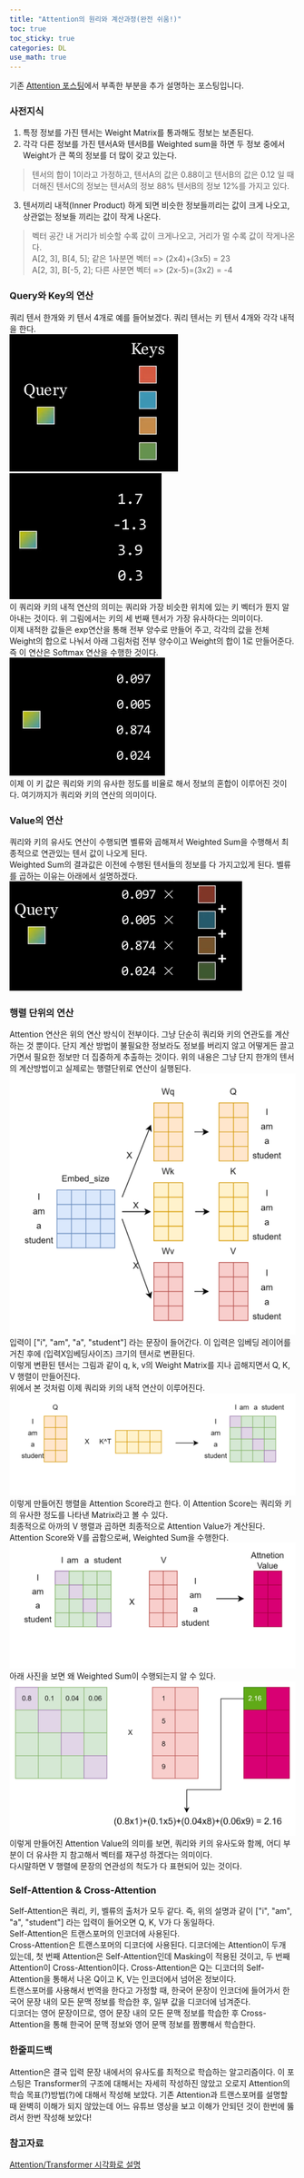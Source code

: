 ```yaml
---
title: "Attention의 원리와 계산과정(완전 쉬움!)"
toc: true
toc_sticky: true
categories: DL
use_math: true
---
```


기존 [Attention 포스팅](https://dongju923.github.io/dl/attention/)에서 부족한 부분을 추가 설명하는 포스팅입니다.

### 사전지식
1. 특정 정보를 가진 텐서는 Weight Matrix를 통과해도 정보는 보존된다.
2. 각각 다른 정보를 가진 텐서A와 텐서B를 Weighted sum을 하면 두 정보 중에서 Weight가 큰 쪽의 정보를 더 많이 갖고 있는다.
> 텐서의 합이 1이라고 가정하고, 텐서A의 값은 0.88이고 텐서B의 값은 0.12 일 때 더해진 텐서C의 정보는 텐서A의 정보 88% 텐서B의 정보 12%를 가지고 있다.
3. 텐서끼리 내적(Inner Product) 하게 되면 비슷한 정보들끼리는 값이 크게 나오고, 상관없는 정보들 끼리는 값이 작게 나온다.
> 벡터 공간 내 거리가 비슷할 수록 값이 크게나오고, 거리가 멀 수록 값이 작게나온다.  
> A[2, 3], B[4, 5]; 같은 1사분면 벡터 => (2x4)+(3x5) = 23  
> A[2, 3], B[-5, 2]; 다른 사분면 벡터 => (2x-5)=(3x2) = -4  


### Query와 Key의 연산
쿼리 텐서 한개와 키 텐서 4개로 예를 들어보겠다. 쿼리 텐서는 키 텐서 4개와 각각 내적을 한다.  
![img_1.png](/assets/images/attention/img_1.png) ![im1.png](/assets/images/attention/img.png)  
이 쿼리와 키의 내적 연산의 의미는 쿼리와 가장 비슷한 위치에 있는 키 벡터가 뭔지 알아내는 것이다. 위 그림에서는 키의 세 번째 텐서가 가장 유사하다는 의미이다.  
이제 내적한 값들은 exp연산을 통해 전부 양수로 만들어 주고, 각각의 값을 전체 Weight의 합으로 나눠서 아래 그림처럼 전부 양수이고 Weight의 합이 1로 만들어준다.  
즉 이 연산은 Softmax 연산을 수행한 것이다.  
![img_2.png](/assets/images/attention/img_2.png)  
이제 이 키 값은 쿼리와 키의 유사한 정도를 비율로 해서 정보의 혼합이 이루어진 것이다. 여기까지가 쿼리와 키의 연산의 의미이다.  

### Value의 연산
쿼리와 키의 유사도 연산이 수행되면 벨류와 곱해져서 Weighted Sum을 수행해서 최종적으로 연관있는 텐서 값이 나오게 된다.  
Weighted Sum의 결과값은 이전에 수행된 텐서들의 정보를 다 가지고있게 된다. 벨류를 곱하는 이유는 아래에서 설명하겠다.
![img_3.png](/assets/images/attention/img_3.png)


### 행렬 단위의 연산
Attention 연산은 위의 연산 방식이 전부이다. 그냥 단순히 쿼리와 키의 연관도를 계산하는 것 뿐이다. 단지 계산 방법이 불필요한 정보라도 
정보를 버리지 않고 어떻게든 끌고 가면서 필요한 정보만 더 집중하게 추출하는 것이다. 위의 내용은 그냥 단지 한개의 텐서의 계산방법이고 실제로는 행렬단위로 연산이 실행된다.  
![img_4.png](/assets/images/attention/img_4.png)  
입력이 ["i", "am", "a", "student"] 라는 문장이 들어간다. 이 입력은 임베딩 레이어를 거친 후에 (입력X임베딩사이즈) 크기의 텐서로 변환된다.  
이렇게 변환된 텐서는 그림과 같이 q, k, v의 Weight Matrix를 지나 곱해지면서 Q, K, V 행렬이 만들어진다.  
위에서 본 것처럼 이제 쿼리와 키의 내적 연산이 이루어진다.  
![img_5.png](/assets/images/attention/img_5.png)  
이렇게 만들어진 행렬을 Attention Score라고 한다. 이 Attention Score는 쿼리와 키의 유사한 정도를 나타낸 Matrix라고 볼 수 있다.  
최종적으로 아까의 V 행렬과 곱하면 최종적으로 Attention Value가 계산된다. Attention Score와 V를 곱함으로써, Weighted Sum을 수행한다.  
![img_6.png](/assets/images/attention/img_6.png)  
아래 사진을 보면 왜 Weighted Sum이 수행되는지 알 수 있다.  
![img_7.png](/assets/images/attention/img_7.png)  
이렇게 만들어진 Attention Value의 의미를 보면, 쿼리와 키의 유사도와 함께, 어디 부분이 더 유사한 지 참고해서 벡터를 재구성 하겠다는 의미이다.  
다시말하면 V 행렬에 문장의 연관성의 척도가 다 표현되어 있는 것이다.

### Self-Attention & Cross-Attention
Self-Attention은 쿼리, 키, 벨류의 출처가 모두 같다. 즉, 위의 설명과 같이 ["i", "am", "a", "student"] 라는 입력이 들어오면 Q, K, V가 다 동일하다.  
Self-Attention은 트랜스포머의 인코더에 사용된다.  
Cross-Attention은 트랜스포머의 디코더에 사용된다. 디코더에는 Attention이 두개 있는데, 첫 번째 Attention은 Self-Attention인데 Masking이 적용된 것이고,
두 번째 Attention이 Cross-Attention이다.
Cross-Attention은 Q는 디코더의 Self-Attention을 통해서 나온 Q이고 K, V는 인코더에서 넘어온 정보이다.  
트랜스포머를 사용해서 번역을 한다고 가정할 때, 한국어 문장이 인코더에 들어가서 한국어 문장 내의 모든 문맥 정보를 학습한 후, 일부 값을 디코더에 넘겨준다.  
디코더는 영어 문장이므로, 영어 문장 내의 모든 문맥 정보를 학습한 후 Cross-Attention을 통해 한국어 문맥 정보와 영어 문맥 정보를 짬뽕해서 학습한다.  

### 한줄피드백
Attention은 결국 입력 문장 내에서의 유사도를 최적으로 학습하는 알고리즘이다. 이 포스팅은 Transformer의 구조에 대해서는 자세히 작성하진 않았고 오로지 Attention의
학습 목표(?)방법(?)에 대해서 작성해 보았다. 기존 Attention과 트랜스포머를 설명할 때 완벽히 이해가 되지 않았는데 어느 유튜브 영상을 보고 이해가 안되던 것이 한번에 뚫려서
한번 작성해 보았다!

### 참고자료
[Attention/Transformer 시각화로 설명](https://youtu.be/6s69XY025MU?si=RD1oGy6b0qF9bpO8)
